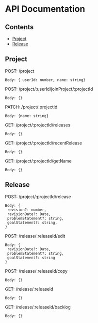# API Documentation

## Contents
 - [Project](#project) 
 - [Release](#release)


## Project
  POST: /project
  
    Body: { userId: number, name: string}

  POST: /project/:userId/joinProject/:projectId

    Body: {}

  PATCH: /project/:projectId

    Body: {name: string}
    
  GET: /project/:projectId/releases

    Body: {}
    
  GET: /project/:projectId/recentRelease

    Body: {}

  GET: /project/:projectId/getName
  
    Body: {}
    
## Release
  POST: /project/:projectId/release

    Body: {
     revision?: number,
     revisionDate?: Date,
     problemStatement?: string,
     goalStatement?: string,
    }

  POST: /release/:releaseId/edit

    Body: {
     revisionDate?: Date,
     problemStatement?: string,
     goalStatement?: string
    }

  POST: /release/:releaseId/copy

    Body: {}

  GET: /release/:releaseId

    Body: {}

  GET: /release/:releaseId/backlog

    Body: {}


